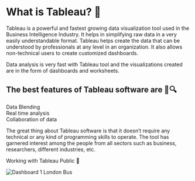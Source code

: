 
# What is Tableau? 📝  

Tableau is a powerful and fastest growing data visualization tool used in the Business Intelligence Industry. It helps in simplifying raw data in a very easily understandable format. Tableau helps create the data that can be understood by professionals at any level in an organization. It also allows non-technical users to create customized dashboards.

Data analysis is very fast with Tableau tool and the visualizations created are in the form of dashboards and worksheets.


## The best features of Tableau software are 🏹🔍

Data Blending   
Real time analysis   
Collaboration of data

The great thing about Tableau software is that it doesn’t require any technical or any kind of programming skills to operate. The tool has garnered interest among the people from all sectors such as business, researchers, different industries, etc.

Working with Tableau Public 🚀


![Dashboard 1 London Bus ](https://user-images.githubusercontent.com/94870982/230562855-49edf45f-88c1-44b2-b579-c483f280e61d.jpg)
